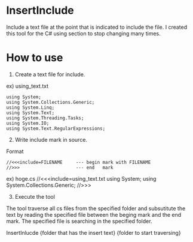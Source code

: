 # InsertInclude
Include a text file at the point that is indicated to include the file.  I created this tool for the C# using section to stop changing many times.

# How to use

1. Create a text file for include.

ex) using_text.txt

    using System;
    using System.Collections.Generic;
    using System.Linq;
    using System.Text;
    using System.Threading.Tasks;
    using System.IO;
    using System.Text.RegularExpressions;

2. Write include mark in source.

Format

    //<<<include=FILENAME     --- begin mark with FILENAME
    //>>>                     --- end   mark


ex) hoge.cs
    //<<<include=using_text.txt
    using System;
    using System.Collections.Generic;
    //>>>


3. Execute the tool

The tool traverse all cs files from the specified folder and subsutitute the text by reading the specified file between the beging mark and the end mark.
The specified file is searching  in the specified folder.

InsertInlucde  {folder that has the insert text} {folder to start traversing}





